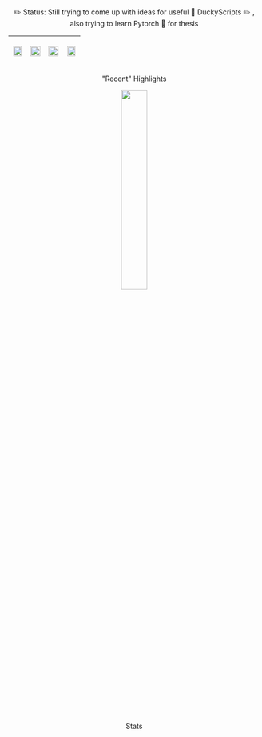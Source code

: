 <p align="center" font-size:12>
✏️ Status: Still trying to come up with ideas for useful 🦆 DuckyScripts ✏️ , also trying to learn Pytorch 🔦 for thesis
</p>

| <div align="center"><img src="https://nathanyor.io/spinning-ball.webp#center" width="90%" height="90%" /></div> | <p align="center"><img src="https://github-readme-stats.vercel.app/api/pin/?username=Nathan-Yorio&repo=obsidian-autotocgen-hack&theme=vue-dark&hide_border=false" width="100%"></p> | <p align="center"><img src="https://github-readme-stats.vercel.app/api/pin/?username=Nathan-Yorio&repo=bubbletea-prime-finder&theme=vue-dark&hide_border=false" width="100%"></p> | <div align="center"><img src="https://nathanyor.io/spinning-ball.webp#center" width="90%" height="90%" /></div> |
| --- | --- | --- | --- |

<p align="center" font-size:12>
"Recent" Highlights
</p>


<p align="center">
  <img src="https://github-readme-stats.vercel.app/api/top-langs/?username=Nathan-Yorio&layout=compact&theme=vue-dark&langs_count=6" width="32%">
</p>

<p align="center" font-size:12>
Stats
</p>


<!--- 
https://github.com/anuraghazra/github-readme-stats/blob/master/themes/README.md
https://github.com/anuraghazra/github-readme-stats

  <img src="https://github-readme-stats.vercel.app/api?username=Nathan-Yorio&theme=cobalt&show_icons=true&hide_border=false&include_all_commits=true&count_private=true" width="33%">

--->
